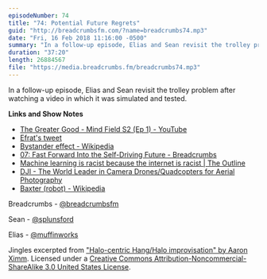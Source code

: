 ```yaml
---
episodeNumber: 74
title: "74: Potential Future Regrets"
guid: "http://breadcrumbsfm.com/?name=breadcrumbs74.mp3"
date: "Fri, 16 Feb 2018 11:16:00 -0500"
summary: "In a follow-up episode, Elias and Sean revisit the trolley problem after watching a video in which it was simulated and tested."
duration: "37:20"
length: 26884567
file: "https://media.breadcrumbs.fm/breadcrumbs74.mp3"
---
```

In a follow-up episode, Elias and Sean revisit the trolley problem after watching a video in which it was simulated and tested.

**Links and Show Notes**
- [The Greater Good - Mind Field S2 (Ep 1) - YouTube](https://www.youtube.com/watch?v=1sl5KJ69qiA&feature=share)
- [Efrat's tweet](https://twitter.com/efrataitel/status/958440458748858369)
- [Bystander effect - Wikipedia](https://en.wikipedia.org/wiki/Bystander_effect)
- [07: Fast Forward Into the Self-Driving Future - Breadcrumbs](http://breadcrumbsfm.com/?name=breadcrumbs07.mp3)
- [Machine learning is racist because the internet is racist | The Outline](https://theoutline.com/post/1439/machine-learning-is-racist-because-the-internet-is-racist?zd=1&zi=lvl7xvop)
- [DJI - The World Leader in Camera Drones/Quadcopters for Aerial Photography](https://www.dji.com/phantom)
- [Baxter (robot) - Wikipedia](https://en.wikipedia.org/wiki/Baxter_%28robot%29)

Breadcrumbs - [@breadcrumbsfm](https://twitter.com/breadcrumbsfm)

Sean - [@splunsford](https://twitter.com/splunsford)

Elias - [@muffinworks](https://twitter.com/muffinworks)

Jingles excerpted from ["Halo-centric Hang/Halo improvisation" by Aaron Ximm](http://freemusicarchive.org/music/aaron_ximm/handpans_and_the_hang/). Licensed under a [Creative Commons Attribution-Noncommercial-ShareAlike 3.0 United States License](http://creativecommons.org/licenses/by-nc-sa/3.0/us/).